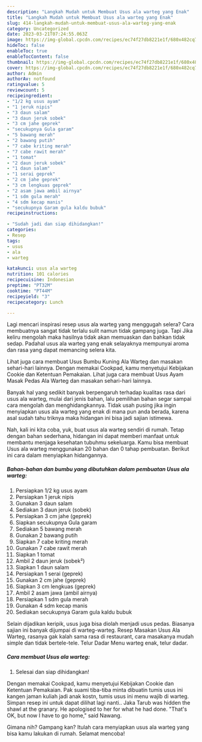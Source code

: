 ```yaml
---
description: "Langkah Mudah untuk Membuat Usus ala warteg yang Enak"
title: "Langkah Mudah untuk Membuat Usus ala warteg yang Enak"
slug: 414-langkah-mudah-untuk-membuat-usus-ala-warteg-yang-enak
category: Uncategorized
date: 2023-03-21T07:24:55.063Z
image: https://img-global.cpcdn.com/recipes/ec74f27db8221e1f/680x482cq70/usus-ala-warteg-foto-resep-utama.jpg
hideToc: false
enableToc: true
enableTocContent: false
thumbnail: https://img-global.cpcdn.com/recipes/ec74f27db8221e1f/680x482cq70/usus-ala-warteg-foto-resep-utama.jpg
cover: https://img-global.cpcdn.com/recipes/ec74f27db8221e1f/680x482cq70/usus-ala-warteg-foto-resep-utama.jpg
author: Admin
authorAv: notfound
ratingvalue: 5
reviewcount: 5
recipeingredient:
- "1/2 kg usus ayam"
- "1 jeruk nipis"
- "3 daun salam"
- "3 daun jeruk sobek"
- "3 cm jahe geprek"
- "secukupnya Gula garam"
- "5 bawang merah"
- "2 bawang putih"
- "7 cabe kriting merah"
- "7 cabe rawit merah"
- "1 tomat"
- "2 daun jeruk sobek"
- "1 daun salam"
- "1 serai geprek"
- "2 cm jahe geprek"
- "3 cm lengkuas geprek"
- "2 asam jawa ambil airnya"
- "1 sdm gula merah"
- "4 sdm kecap manis"
- "secukupnya Garam gula kaldu bubuk"
recipeinstructions:

- "Sudah jadi dan siap dihidangkan!"
categories:
- Resep
tags:
- usus
- ala
- warteg

katakunci: usus ala warteg 
nutrition: 101 calories
recipecuisine: Indonesian
preptime: "PT32M"
cooktime: "PT44M"
recipeyield: "3"
recipecategory: Lunch

---
```



Lagi mencari inspirasi resep usus ala warteg yang menggugah selera? Cara membuatnya sangat tidak terlalu sulit namun tidak gampang juga. Tapi Jika keliru mengolah maka hasilnya tidak akan memuaskan dan bahkan tidak sedap. Padahal usus ala warteg yang enak selayaknya mempunyai aroma dan rasa yang dapat memancing selera kita.


Lihat juga cara membuat Usus Bumbu Kuning Ala Warteg dan masakan sehari-hari lainnya. Dengan memakai Cookpad, kamu menyetujui Kebijakan Cookie dan Ketentuan Pemakaian. Lihat juga cara membuat Usus Ayam Masak Pedas Ala Warteg dan masakan sehari-hari lainnya.

Banyak hal yang sedikit banyak berpengaruh terhadap kualitas rasa dari usus ala warteg, mulai dari jenis bahan, lalu pemilihan bahan segar sampai cara mengolah dan menghidangkannya. Tidak usah pusing jika ingin menyiapkan usus ala warteg yang enak di mana pun anda berada, karena asal sudah tahu triknya maka hidangan ini bisa jadi sajian istimewa.


Nah, kali ini kita coba, yuk, buat usus ala warteg sendiri di rumah. Tetap dengan bahan sederhana, hidangan ini dapat memberi manfaat untuk membantu menjaga kesehatan tubuhmu sekeluarga. Kamu bisa membuat Usus ala warteg menggunakan 20 bahan dan 0 tahap pembuatan. Berikut ini cara dalam menyiapkan hidangannya.

<!--inarticleads1-->

##### Bahan-bahan dan bumbu yang dibutuhkan dalam pembuatan Usus ala warteg:

1. Persiapkan 1/2 kg usus ayam
1. Persiapkan 1 jeruk nipis
1. Gunakan 3 daun salam
1. Sediakan 3 daun jeruk (sobek)
1. Persiapkan 3 cm jahe (geprek)
1. Siapkan secukupnya Gula garam
1. Sediakan 5 bawang merah
1. Gunakan 2 bawang putih
1. Siapkan 7 cabe kriting merah
1. Gunakan 7 cabe rawit merah
1. Siapkan 1 tomat
1. Ambil 2 daun jeruk (sobek²)
1. Siapkan 1 daun salam
1. Persiapkan 1 serai (geprek)
1. Gunakan 2 cm jahe (geprek)
1. Siapkan 3 cm lengkuas (geprek)
1. Ambil 2 asam jawa (ambil airnya)
1. Persiapkan 1 sdm gula merah
1. Gunakan 4 sdm kecap manis
1. Sediakan secukupnya Garam gula kaldu bubuk


Selain dijadikan keripik, usus juga bisa diolah menjadi usus pedas. Biasanya sajian ini banyak dijumpai di warteg-warteg. Resep Masakan Usus Ala Warteg, rasanya gak kalah sama rasa di restaurant, cara masakanya mudah simple dan tidak bertele-tele. Telur Dadar Menu warteg enak, telur dadar. 

<!--inarticleads2-->

##### Cara membuat Usus ala warteg:


1. Selesai dan siap dihidangkan!

Dengan memakai Cookpad, kamu menyetujui Kebijakan Cookie dan Ketentuan Pemakaian. Pak suami tiba-tiba minta dibuatin tumis usus ini kangen jaman kuliah jadi anak kostn, tumis usus ini menu wajib di warteg. Simpan resep ini untuk dapat dilihat lagi nanti.. Jaka Tarub was hidden the shawl at the granary. He apologised to her for what he had done. &#34;That&#39;s OK, but now I have to go home,&#34; said Nawang. 

Gimana nih? Gampang kan? Itulah cara menyiapkan usus ala warteg yang bisa kamu lakukan di rumah. Selamat mencoba!
